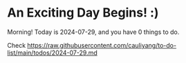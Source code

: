 # An Exciting Day Begins! :)

Morning! Today is 2024-07-29, and you have 0 things to do.

Check https://raw.githubusercontent.com/cauliyang/to-do-list/main/todos/2024-07-29.md